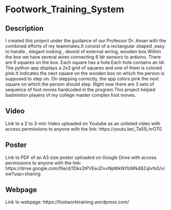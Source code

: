 # Footwork_Training_System
<h2>Description</h2>
I created this project under the  guidance of our Professor Dr. Aman with the combined efforts of my teammates.It consist of a rectangular shaped ,easy to handle , elegant looking , devoid of external wiring, wooden box.Within the box we have several wires connecting 6 ldr sensors to arduino. There are 6 squares on the box. Each square has a hole.Each hole  contains an ldr. The python app displays a 2x3 grid of squares and one of them is colored pink.It indicates the next square on the wooden box on which the person is supposed to step on.  On stepping correctly, the app colors pink the next square on which the person should step. Right now there are 3 sets of sequence of foot moves hardcoded in the program.This project helped badminton players of my college master complex foot moves.

<h2>Video</h2>
Link to a 2 to 3-min Video uploaded on Youtube as an unlisted video with access permissions to
anyone with the link: https://youtu.be/_Ta59_hrOT0

<h2>Poster</h2>
Link to PDF of an A3 size poster uploaded on Google Drive with access permissions to anyone
with the link:
https://drive.google.com/file/d/1Dks3tPVEeJDvvNpWkNYb9IN4BZqIvfs0/view?usp=sharing

<h2>Webpage</h2>
Link to webpage: https://footworktraining.wordpress.com/
